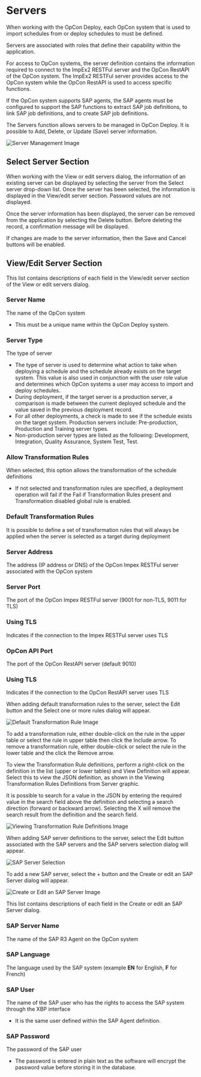 # Servers

When working with the OpCon Deploy, each OpCon system that is used to import schedules from or deploy schedules to must be defined.

Servers are associated with roles that define their capability within the application.

For access to OpCon systems, the server definition contains the information required to connect to the ImpEx2 RESTFul server and the OpCon RestAPI of the OpCon system. The ImpEx2 RESTFul server provides access to the OpCon system while the OpCon RestAPI is used to access specific functions.

If the OpCon system supports SAP agents, the SAP agents must be configured to support the SAP functions to extract SAP job definitions, to link SAP job definitions, and to create SAP job definitions.

The Servers function allows servers to be managed in OpCon Deploy. It is possible to Add, Delete, or Update (Save) server information.

![Server Management Image](../../static/img/admin-server-dialog.png)

## Select Server Section

When working with the View or edit servers dialog, the information of an existing server can be displayed by selecting the server from the Select server drop-down list. Once the server has been selected, the information is displayed in the View/edit server section. Password values are not displayed.

Once the server information has been displayed, the server can be removed from the application by selecting the Delete button. Before deleting the record, a confirmation message will be displayed.

If changes are made to the server information, then the Save and Cancel buttons will be enabled.

## View/Edit Server Section

This list contains descriptions of each field in the View/edit server section of the View or edit servers dialog.

### Server Name

The name of the OpCon system
* This must be a unique name within the OpCon Deploy system.

### Server Type

The type of server
* The type of server is used to determine what action to take when deploying a schedule and the schedule already exists on the target system. This value is also used in conjunction with the user role value and determines which OpCon systems a user may access to import and deploy schedules.
* During deployment, if the target server is a production server, a comparison is made between the current deployed schedule and the value saved in the previous deployment record.
* For all other deployments, a check is made to see if the schedule exists on the target system.
Production servers include: Pre-production, Production and Training server types.
* Non-production server types are listed as the following: Development, Integration, Quality Assurance, System Test, Test.

### Allow Transformation Rules

When selected, this option allows the transformation of the schedule definitions
* If not selected and transformation rules are specified, a deployment operation will fail if the Fail if Transformation Rules present and Transformation disabled global rule is enabled.

### Default Transformation Rules

It is possible to define a set of transformation rules that will always be applied when the server is selected as a target during deployment

### Server Address

The address (IP address or DNS) of the OpCon Impex RESTFul server associated with the OpCon system

### Server Port

The port of the OpCon Impex RESTFul server (9001 for non-TLS, 9011 for TLS)

### Using TLS

Indicates if the connection to the Impex RESTFul server uses TLS

### OpCon API Port

The port of the OpCon RestAPI server (default 9010)

### Using TLS

Indicates if the connection to the OpCon RestAPI server uses TLS

When adding default transformation rules to the server, select the Edit button and the Select one or more rules dialog will appear.

![Default Transformation Rule Image](../../static/img/transformation-rule-selection-dialog.png)

To add a transformation rule, either double-click on the rule in the upper table or select the rule in upper table then click the Include arrow. To remove a transformation rule, either double-click or select the rule in the lower table and the click the Remove arrow.

To view the Transformation Rule definitions, perform a right-click on the definition in the list (upper or lower tables) and View Definition will appear. Select this to view the JSON definition, as shown in the Viewing Transformation Rules Definitions from Server graphic.

It is possible to search for a value in the JSON by entering the required value in the search field above the definition and selecting a search direction (forward or backward arrow). Selecting the X will remove the search result from the definition and the search field.

![Viewing Transformation Rule Definitions Image](../../static/img/transformation-rules-definition.png)

When adding SAP server definitions to the server, select the Edit button associated with the SAP servers and the SAP servers selection dialog will appear.

![SAP Server Selection](../../static/img/sap-server-selection.png)

To add a new SAP server, select the + button and the Create or edit an SAP Server dialog will appear.

![Create or Edit an SAP Server Image](../../static/img/sap-edit-server.png)

This list contains descriptions of each field in the Create or edit an SAP Server dialog.

### SAP Server Name

The name of the SAP R3 Agent on the OpCon system

### SAP Language

The language used by the SAP system (example **EN** for English, **F** for French)

### SAP User

The name of the SAP user who has the rights to access the SAP system through the XBP interface
* It is the same user defined within the SAP Agent definition.

### SAP Password

The password of the SAP user
* The password is entered in plain text as the software will encrypt the password value before storing it in the database.
